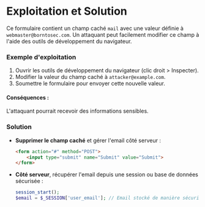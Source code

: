 # Exploitation et Solution

Ce formulaire contient un champ caché `mail` avec une valeur définie à `webmaster@borntosec.com`. Un attaquant peut facilement modifier ce champ à l'aide des outils de développement du navigateur.

### Exemple d'exploitation
1. Ouvrir les outils de développement du navigateur (clic droit > Inspecter).
2. Modifier la valeur du champ caché à `attacker@example.com`.
3. Soumettre le formulaire pour envoyer cette nouvelle valeur.

#### Conséquences :
L'attaquant pourrait recevoir des informations sensibles.

### Solution
- **Supprimer le champ caché** et gérer l'email côté serveur :
    ```html
    <form action="#" method="POST">
        <input type="submit" name="Submit" value="Submit">
    </form>
    ```

- **Côté serveur**, récupérer l'email depuis une session ou base de données sécurisée :
    ```php
    session_start();
    $email = $_SESSION['user_email']; // Email stocké de manière sécurisée
    ```